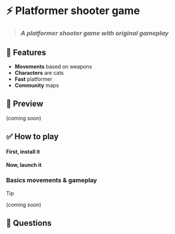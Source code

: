 # ⚡ Platformer shooter game 
> ### *A platformer shooter game with original gameplay*
## 📜 Features
- **Movements** based on weapons
- **Characters** are cats
- **Fast** platformer
- **Community** maps
## 📸 Preview
(coming soon)
## ✅ How to play

#### First, install it

#### Now, launch it

### Basics movements & gameplay
> [!TIP]
> (coming soon)
## 💬 Questions
